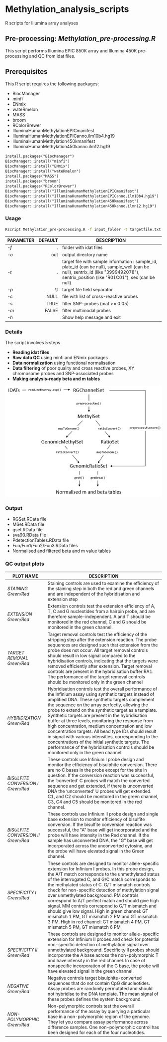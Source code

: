 # Methylation_analysis_scripts
R scripts for Illumina array analyses

## Pre-processing: *Methylation_pre-processing.R*

This script performs Illumina EPIC 850K array and Illumina 450K pre-processing and QC from idat files. 

## Prerequisites
This R script requires the following packages:
- BiocManager
- minfi
- ENmix
- wateRmelon
- MASS
- broom
- RColorBrewer
- IlluminaHumanMethylationEPICmanifest
- IlluminaHumanMethylationEPICanno.ilm10b4.hg19
- IlluminaHumanMethylation450kmanifest
- IlluminaHumanMethylation450kanno.ilm12.hg19

```
install.packages("BiocManager")
BiocManager::install("minfi")
BiocManager::install("ENmix")
BiocManager::install("wateRmelon")
install.packages("MASS")
install.packages("broom")
install.packages("RColorBrewer")
BiocManager::install("IlluminaHumanMethylationEPICmanifest")
BiocManager::install("IlluminaHumanMethylationEPICanno.ilm10b4.hg19")
BiocManager::install("IlluminaHumanMethylation450kmanifest")
BiocManager::install("IlluminaHumanMethylation450kanno.ilmn12.hg19")
```

### Usage
```bash
Rscript Methylation_pre-processing.R -f input_folder -t targetfile.txt [options]
```

| **PARAMETER** | **DEFAULT** | **DESCRIPTION** |
|-----------|--------------:|-------------| 
*-f* | . | folder with idat files |
*-o* | out | output directory name |
*-t* |  . | target file with sample information : sample_id, plate_id (can be null), sample_well (can be null), sentrix_id (like "3999492078"), sentrix_position (like "R01C01"), sex (can be null) |
*-p* |  \t | target file field separator |
*-c* | NULL | file with list of cross-reactive probes |
*-s* | TRUE | filter SNP-probes (maf >= 0.05) |
*-m* | FALSE | filter multimodal probes |
*-h*    |  | Show help message and exit|

### Details
The script involves 5 steps
- **Reading idat files**
- **Raw data QC** using minfi and ENmix packages
- **Data normalization** using functional normalisation 
- **Data filtering** of poor quality and cross reactive probes, XY chromosome probes and SNP-associated probes
- **Making analysis-ready beta and m tables** 

![DNAmethylationProcess](https://github.com/IARCbioinfo/Methylation_analysis_scripts/blob/master/DNAmethylationProcess.png)

### Output
- RGSet.RData file
- MSet.RData file
- gset.RData file
- sva90.RData file
- PdetectionTables.RData file
- Fun/Fun1/Fun2/Fun3.RData files
- Normalised and filtered beta and m value tables

### QC output plots
| **PLOT NAME** | **DESCRIPTION** |
|-----------|-------------| 
*STAINING Green/Red* | Staining controls are used to examine the efficiency of the staining step in both the red and green channels and are independent of the hybridisation and extension step |
*EXTENSION Green/Red* | Extension controls test the extension efficiency of A, T, C and G nucleotides from a hairpin probe, and are therefore sample-independent. A and T should be monitored in the red channel, C and G should be monitored in the green channel. |
*TARGET REMOVAL Green/Red* | Target removal controls test the efficiency of the stripping step after the extension reaction. The probe sequences are designed such that extension from the probe does not occur. All target removal controls should result in low signal compared to the hybridisation controls, indicating that the targets were removed efficiently after extension. Target removal controls are present in the hybridisation buffer RA1. The performance of the target removal controls should be monitored only in the green channel |
*HYBRIDIZATION Green/Red* | Hybridisation controls test the overall performance of the Infinium assay using synthetic targets instead of amplified DNA. These synthetic targets complement the sequence on the array perfectly, allowing the probe to extend on the synthetic target as a template. Synthetic targets are present in the hybridisation buffer at three levels, monitoring the response from high concentration, medium concentration and low concentration targets. All bead type IDs should result in signal with various intensities, corresponding to the concentrations of the initial synthetic targets. The performance of the hybridisation controls should be monitored only in the green channel.|
*BISULFITE CONVERSION I Green/Red* | These controls use Infinium I probe design and monitor the efficiency of bisulphite conversion. There are no C bases in the probe except for the site in question. If the conversion reaction was successful, the ‘converted’ C probes will match the converted sequence and get extended, if there is unconverted DNA the ‘unconverted’ U probes will get extended. C1, and C2 should be monitored in the green channel, C3, C4 and C5 should be monitored in the red channel. |
*BISULFITE CONVERSION II Green/Red* | These controls use Infinium II probe design and single base extension to monitor efficiency of bisulfite conversion. If the bisulfite conversion reaction was successful, the "A" base will get incorporated and the probe will have intensity in the Red channel. If the sample has unconverted DNA, the "G" base will get incorporated across the unconverted cytosine, and the probe will have elevated signal in the Green channel.|
*SPECIFICITY I Green/Red* | These controls are designed to monitor allele-specific extension for Infinium I probes. In this probe design, the A/T match corresponds to the unmethylated status of the interrogated C, and G/C match corresponds to the methylated status of C. G/T mismatch controls check for non-specific detection of methylation signal over unmethylated background. PM controls correspond to A/T perfect match and should give high signal. MM controls correspond to G/T mismatch and should give low signal. High in green channel: GT mismatch 1 PM, GT mismatch 2 PM and GT mismatch 3 PM. High in red channel: GT mismatch 4 PM, GT mismatch 5 PM, GT mismatch 6 PM |
*SPECIFICITY II Green/Red* | These controls are designed to monitor allele-specific extension for Infinium II probes and check for potential non-specific detection of methylation signal over unmethylated background. Specificity II probes should incorporate the A base across the non-polymorphic T and have intensity in the red channel. In case of nonspecific incorporation of the G base, the probe will have elevated signal in the green channel. |
*NEGATIVE Green/Red* | Negative controls target bisulphite-converted sequences that do not contain CpG dinucleotides. Assay probes are randomly permutated and should not hybridise to the DNA template. The mean signal of these probes defines the system background.|
*NON-POLYMORPHIC Green/Red* | Non-polymorphic controls test the overall performance of the assay by querying a particular base in a non-polymorphic region of the genome. They let you compare assay performance across difference samples. One non-polymorphic control has been designed for each of the four nucleotides. |

